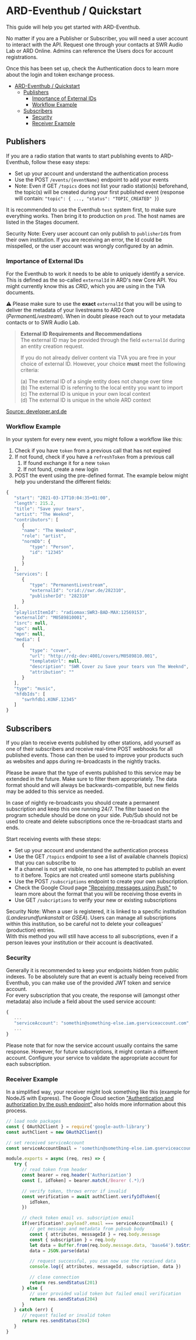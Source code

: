 # ARD-Eventhub / Quickstart

This guide will help you get started with ARD-Eventhub.

No matter if you are a Publisher or Subscriber, you will need a user account to interact with the API. Request one through your contacts at SWR Audio Lab or ARD Online. Admins can reference the Users docs for account registrations.

Once this has been set up, check the Authentication docs to learn more about the login and token exchange process.

- [ARD-Eventhub / Quickstart](#ard-eventhub--quickstart)
  - [Publishers](#publishers)
    - [Importance of External IDs](#importance-of-external-ids)
    - [Workflow Example](#workflow-example)
  - [Subscribers](#subscribers)
    - [Security](#security)
    - [Receiver Example](#receiver-example)

## Publishers

If you are a radio station that wants to start publishing events to ARD-Eventhub, follow these easy steps:

- Set up your account and understand the authentication process
- Use the POST `/events/{eventName}` endpoint to add your events
- Note: Even if GET `/topics` does not list your radio station(s) beforehand, the topic(s) will be created during your first published event (response will contain: `"topic": { ..., "status": "TOPIC_CREATED" }`)

It is recommended to use the Eventhub `test` system first, to make sure everything works. Then bring it to production on `prod`. The host names are listed in the Stages document.

Security Note: Every user account can only publish to `publisherId`s from their own institution. If you are receiving an error, the Id could be misspelled, or the user account was wrongly configured by an admin.

### Importance of External IDs

For the Eventhub to work it needs to be able to uniquely identify a service. This is defined as the so-called `externalId` in ARD's new Core API. You might currently know this as _CRID_, which you are using in the TVA documents.  

⚠️ Please make sure to use the **exact** `externalId` that you will be using to deliver the metadata of your livestreams to ARD Core (_PermanentLivestream_). When in doubt please reach out to your metadata contacts or to SWR Audio Lab.

> **External ID Requirements and Recommendations**  
> The external ID may be provided through the field `externalId` during an entity creation request.  
>
> If you do not already deliver content via TVA you are free in your choice of external ID. However, your choice **must** meet the following criteria:  
>
> (a) The external ID of a single entity does not change over time  
> (b) The external ID is referring to the local entity you want to import  
> (c) The external ID is unique in your own local context  
> (d) The external ID is unique in the whole ARD context  

[Source: developer.ard.de](https://developer.ard.de/core-api-v2-delivering-content#ExternalIDRequirementsRecommendations)

### Workflow Example

In your system for every new event, you might follow a workflow like this:

1. Check if you have `token` from a previous call that has not expired
2. If not found, check if you have a `refreshToken` from a previous call
   1. If found exchange it for a new `token`
   2. If not found, create a new login
3. POST the event using the pre-defined format. The example below might help you understand the different fields:

```js
{
   "start": "2021-03-17T10:04:35+01:00",
   "length": 215.2,
   "title": "Save your tears",
   "artist": "The Weeknd",
   "contributors": [
      {
      "name": "The Weeknd",
      "role": "artist",
      "normDb": {
         "type": "Person",
         "id": "12345"
      }
      }
   ],
   "services": [
      {
         "type": "PermanentLivestream",
         "externalId": "crid://swr.de/282310",
         "publisherId": "282310"
      }
   ],
   "playlistItemId": "radiomax:SWR3-BAD-MAX:12569153",
   "externalId": "M0589810001",
   "isrc": null,
   "upc": null,
   "mpn": null,
   "media": [
      {
         "type": "cover",
         "url": "http://rdz-dev:4001/covers/M0589810.001",
         "templateUrl": null,
         "description": "SWR Cover zu Save your tears von The Weeknd",
         "attribution": ""
      }
   ],
   "type": "music",
   "hfdbIds": [
      "swrhfdb1.KONF.12345"
   ]
}

```

## Subscribers

If you plan to receive events published by other stations, add yourself as one of their subscribers and receive real-time POST webhooks for all published events. Those can then be used to improve your products such as websites and apps during re-broadcasts in the nightly tracks.

Please be aware that the type of events published to this service may be extended in the future. Make sure to filter them appropriately. The data format should and will always be backwards-compatible, but new fields may be added to this service as needed.

In case of nightly re-broadcasts you should create a permanent subscription and keep this one running 24/7. The filter based on the program schedule should be done on your side. Pub/Sub should not be used to create and delete subscriptions once the re-broadcast starts and ends.

Start receiving events with these steps:

- Set up your account and understand the authentication process
- Use the GET `/topics` endpoint to see a list of available channels (topics) that you can subscribe to
- If a channel is not yet visible, no one has attempted to publish an event to it before. Topics are not created until someone starts publishing
- Use the POST `/subscriptions` endpoint to create your own subscription.
- Check the Google Cloud page ["Receiving messages using Push"](https://cloud.google.com/pubsub/docs/push#receiving_messages) to learn more about the format that you will be receiving those events in
- Use GET `/subcriptions` to verify your new or existing subscriptions

Security Note: When a user is registered, it is linked to a specific institution (_Landesrundfunkanstalt_ or _GSEA_). Users can manage all subscriptions within this institution, so be careful not to delete your colleagues' (production) entries.  
With this method you will still have access to all subscriptions, even if a person leaves your institution or their account is deactivated.

### Security

Generally it is recommended to keep your endpoints hidden from public indexes. To be absolutely sure that an event is actually being received from Eventhub, you can make use of the provided JWT token and service account.  
For every subscription that you create, the response will (amongst other metadata) also include a field about the used service account:

```js
{
   ...
   "serviceAccount": "somethin@something-else.iam.gserviceaccount.com",
   ...
}
```

Please note that for now the service account usually contains the same response. However, for future subscriptions, it might contain a different account. Configure your service to validate the appropriate account for each subscription.

### Receiver Example

In a simplified way, your receiver might look something like this (example for NodeJS with Express). The Google Cloud section ["Authentication and authorization by the push endpoint"](https://cloud.google.com/pubsub/docs/push#authentication_and_authorization_by_the_push_endpoint) also holds more information about this process.  

```js
// load node packages
const { OAuth2Client } = require('google-auth-library')
const authClient = new OAuth2Client()

// set received serviceAccount
const serviceAccountEmail = 'somethin@something-else.iam.gserviceaccount.com'

module.exports = async (req, res) => {
   try {
      // read token from header
      const bearer = req.header('Authorization')
      const [, idToken] = bearer.match(/Bearer (.*)/)

      // verify token, throws error if invalid
      const verification = await authClient.verifyIdToken({
         idToken,
      })

      // check token email vs. subscription email
      if(verification?.payload?.email === serviceAccountEmail) {
         // get message and metadata from pubsub body
         const { attributes, messageId } = req.body.message
         const { subscription } = req.body
         let data = Buffer.from(req.body.message.data, 'base64').toString()
         data = JSON.parse(data)

         // request successful, you can now use the received data
         console.log({ attributes, messageId, subscription, data })

         // close connection
         return res.sendStatus(201)
      } else {
         // user provided valid token but failed email verification
         return res.sendStatus(204)
      }
   } catch (err) {
      // request failed or invalid token
      return res.sendStatus(204)
   }
}
```
